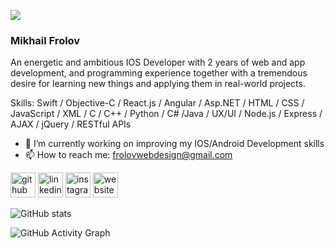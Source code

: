 ![](https://pbs.twimg.com/profile_banners/1441982625862742024/1632631144/600x200)

### Mikhail Frolov

An energetic and ambitious IOS Developer with 2 years of web and app development, and programming experience together with a tremendous desire for learning new things and applying them in real-world projects.

Skills: Swift / Objective-C / React.js / Angular / Asp.NET / HTML / CSS / JavaScript / XML / C / C++ / Python / C# /Java / UX/UI / Node.js / Express / AJAX / jQuery / RESTful APIs

- 🔭 I’m currently working on improving my IOS/Android Development skills 
- 📫 How to reach me: frolovwebdesign@gmail.com 


[<img src='https://cdn.jsdelivr.net/npm/simple-icons@3.0.1/icons/github.svg' alt='github' height='40'>](https://github.com/mikhail-frolov)  [<img src='https://cdn.jsdelivr.net/npm/simple-icons@3.0.1/icons/linkedin.svg' alt='linkedin' height='40'>](https://www.linkedin.com/in/mfrolov2800/)  [<img src='https://cdn.jsdelivr.net/npm/simple-icons@3.0.1/icons/instagram.svg' alt='instagram' height='40'>](https://www.instagram.com/mikhail.frolov28/)  [<img src='https://cdn.jsdelivr.net/npm/simple-icons@3.0.1/icons/icloud.svg' alt='website' height='40'>](https://frolovmedia.com/)  

![GitHub stats](https://github-readme-stats.vercel.app/api?username=mikhail-frolov&show_icons=true)  

![GitHub Activity Graph](https://activity-graph.herokuapp.com/graph?username=mikhail-frolov)
